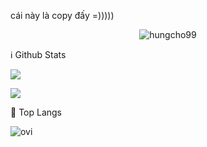 cái này là copy đấy =)))))
<p align="center"> <img src="https://komarev.com/ghpvc/?username=hungcho99&color=ff69b4" alt="hungcho99" /> </p>

ℹ️ Github Stats

![](http://github-readme-streak-stats.herokuapp.com?user=hungcho99&theme=neon-palenight)

![](https://github-readme-stats.vercel.app/api?username=hungcho99&include_all_commits=true&count_private=true&show_icons=true&line_height=25&title_color=7A7ADB&icon_color=2234AE&text_color=D3D3D3&bg_color=0,000000,130F40)

📖 Top Langs
<p align="center">
<img align="left" src="https://github-readme-stats.vercel.app/api/top-langs?username=hungcho99&show_icons=true&locale=en&layout=compact&theme=chartreuse-dark" alt="ovi" 
</p> <br><br><br><br><br>
